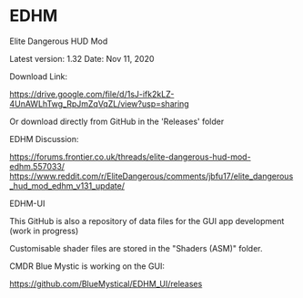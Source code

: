 # EDHM
Elite Dangerous HUD Mod

Latest version: 1.32
Date: Nov 11, 2020

Download Link:

https://drive.google.com/file/d/1sJ-ifk2kLZ-4UnAWLhTwg_RpJmZqVqZL/view?usp=sharing

Or download directly from GitHub in the 'Releases' folder


EDHM Discussion:

https://forums.frontier.co.uk/threads/elite-dangerous-hud-mod-edhm.557033/
https://www.reddit.com/r/EliteDangerous/comments/jbfu17/elite_dangerous_hud_mod_edhm_v131_update/



EDHM-UI

This GitHub is also a repository of data files for the GUI app development (work in progress)

Customisable shader files are stored in the "Shaders (ASM)" folder.

CMDR Blue Mystic is working on the GUI:

https://github.com/BlueMystical/EDHM_UI/releases
